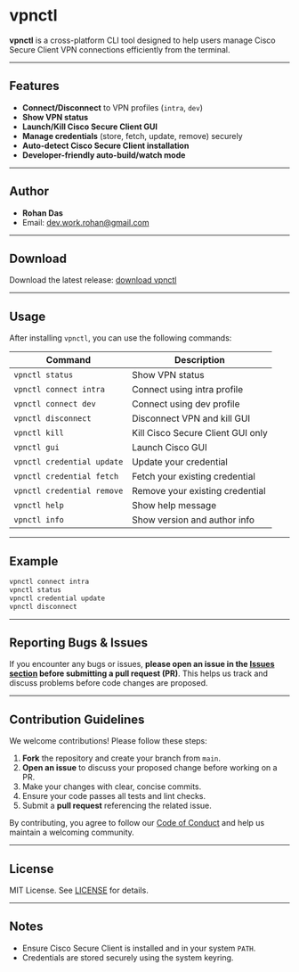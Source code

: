 # vpnctl

**vpnctl** is a cross-platform CLI tool designed to help users manage Cisco Secure Client VPN connections efficiently from the terminal.

---

## Features

- **Connect/Disconnect** to VPN profiles (`intra`, `dev`)
- **Show VPN status**
- **Launch/Kill Cisco Secure Client GUI**
- **Manage credentials** (store, fetch, update, remove) securely
- **Auto-detect Cisco Secure Client installation**
- **Developer-friendly auto-build/watch mode**

---

## Author

- **Rohan Das**
- Email: [dev.work.rohan@gmail.com](mailto:dev.work.rohan@gmail.com)

---

## Download

Download the latest release: [download vpnctl](https://github.com/goo-apps/vpnctl/releases)

---

## Usage

After installing `vpnctl`, you can use the following commands:

| Command                              | Description                                 |
|---------------------------------------|---------------------------------------------|
| `vpnctl status`                       | Show VPN status                             |
| `vpnctl connect intra`                | Connect using intra profile                 |
| `vpnctl connect dev`                  | Connect using dev profile                   |
| `vpnctl disconnect`                   | Disconnect VPN and kill GUI                 |
| `vpnctl kill`                         | Kill Cisco Secure Client GUI only           |
| `vpnctl gui`                          | Launch Cisco GUI                            |
| `vpnctl credential update`            | Update your credential                      |
| `vpnctl credential fetch`             | Fetch your existing credential              |
| `vpnctl credential remove`            | Remove your existing credential             |
| `vpnctl help`                         | Show help message                           |
| `vpnctl info`                         | Show version and author info                |

---

## Example

```sh
vpnctl connect intra
vpnctl status
vpnctl credential update
vpnctl disconnect
```

---

## Reporting Bugs & Issues

If you encounter any bugs or issues, **please open an issue in the [Issues section](https://github.com/goo-apps/vpnctl/issues) before submitting a pull request (PR)**. This helps us track and discuss problems before code changes are proposed.

---

## Contribution Guidelines

We welcome contributions! Please follow these steps:

1. **Fork** the repository and create your branch from `main`.
2. **Open an issue** to discuss your proposed change before working on a PR.
3. Make your changes with clear, concise commits.
4. Ensure your code passes all tests and lint checks.
5. Submit a **pull request** referencing the related issue.

By contributing, you agree to follow our [Code of Conduct](CODE_OF_CONDUCT.md) and help us maintain a welcoming community.

---

## License

MIT License. See [LICENSE](LICENSE) for details.

---

## Notes

- Ensure Cisco Secure Client is installed and in your system `PATH`.
- Credentials are stored securely using the system keyring.
